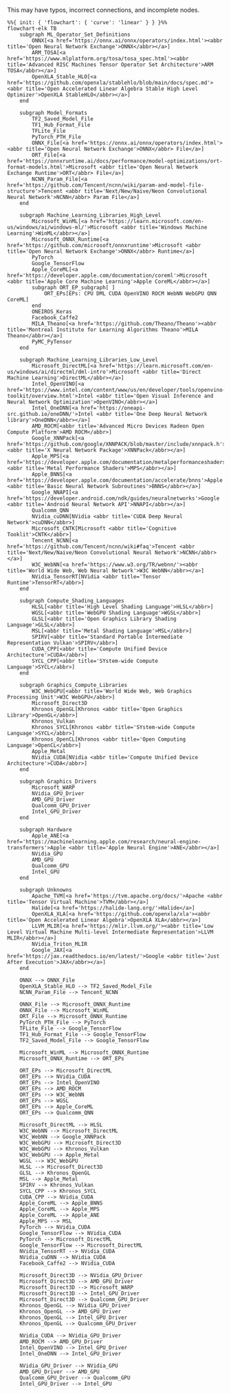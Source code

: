 This may have typos, incorrect connections, and incomplete nodes.

```mermaid
%%{ init: { 'flowchart': { 'curve': 'linear' } } }%%
flowchart-elk TB
    subgraph ML_Operator_Set_Definitions
        ONNX[<a href='https://onnx.ai/onnx/operators/index.html'><abbr title='Open Neural Network Exchange'>ONNX</abbr></a>]
        ARM_TOSA[<a href='https://www.mlplatform.org/tosa/tosa_spec.html'><abbr title='Advanced RISC Machines Tensor Operator Set Architecture'>ARM TOSA</abbr></a>]
        OpenXLA_Stable_HLO[<a href='https://github.com/openxla/stablehlo/blob/main/docs/spec.md'><abbr title='Open Accelerated Linear Algebra Stable High Level Optimizer'>OpenXLA StableHLO</abbr></a>]
    end

    subgraph Model_Formats
        TF2_Saved_Model_File
        TF1_Hub_Format_File
        TFLite_File
        PyTorch_PTH_File
        ONNX_File[<a href='https://onnx.ai/onnx/operators/index.html'><abbr title='Open Neural Network Exchange'>ONNX</abbr> File</a>]
        ORT_File[<a href='https://onnxruntime.ai/docs/performance/model-optimizations/ort-format-models.html'>Microsoft <abbr title='Open Neural Network Exchange Runtime'>ORT</abbr> File</a>]
        NCNN_Param_File[<a href='https://github.com/Tencent/ncnn/wiki/param-and-model-file-structure'>Tencent <abbr title='Next/New/Naive/Neon Convolutional Neural Network'>NCNN</abbr> Param File</a>]
    end

    subgraph Machine_Learning_Libraries_High_Level
        Microsoft_WinML[<a href='https://learn.microsoft.com/en-us/windows/ai/windows-ml/'>Microsoft <abbr title='Windows Machine Learning'>WinML</abbr></a>]
        Microsoft_ONNX_Runtime[<a href='https://github.com/microsoft/onnxruntime'>Microsoft <abbr title='Open Neural Network Exchange'>ONNX</abbr> Runtime</a>]
        PyTorch
        Google_TensorFlow
        Apple_CoreML[<a href='https://developer.apple.com/documentation/coreml'>Microsoft <abbr title='Apple Core Machine Learning'>Apple CoreML</abbr></a>]
        subgraph ORT_EP_subgraph[ ]
            ORT_EPs[EPs: CPU DML CUDA OpenVINO ROCM WebNN WebGPU QNN CoreML]
        end
        ONEIROS_Keras
        Facebook_Caffe2
        MILA_Theano[<a href='https://github.com/Theano/Theano'><abbr title='Montreal Institute for Learning Algorithms Theano'>MILA Theano</abbr></a>]
        PyMC_PyTensor
    end

    subgraph Machine_Learning_Libraries_Low_Level
        Microsoft_DirectML[<a href='https://learn.microsoft.com/en-us/windows/ai/directml/dml-intro'>Microsoft <abbr title='Direct Machine Learning'>DirectML</abbr></a>]
        Intel_OpenVINO[<a href='https://www.intel.com/content/www/us/en/developer/tools/openvino-toolkit/overview.html'>Intel <abbr title='Open Visual Inference and Neural Network Optimization'>OpenVINO</abbr></a>]
        Intel_OneDNN[<a href='https://oneapi-src.github.io/oneDNN/'>Intel <abbr title='One Deep Neural Network library'>OneDNN</abbr></a>]
        AMD_ROCM[<abbr title='Advanced Micro Devices Radeon Open Compute Platform'>AMD ROCM</abbr>]
        Google_XNNPack[<a href='https://github.com/google/XNNPACK/blob/master/include/xnnpack.h'>Google <abbr title='X Neural Network Package'>XNNPack</abbr></a>]
        Apple_MPS[<a href='https://developer.apple.com/documentation/metalperformanceshadersgraph/mpsgraph'>Apple <abbr title='Metal Performance Shaders'>MPS</abbr></a>]
        Apple_BNNS[<a href='https://developer.apple.com/documentation/accelerate/bnns'>Apple <abbr title='Basic Neural Network Subroutines'>BNNS</abbr></a>]
        Google_NNAPI[<a href='https://developer.android.com/ndk/guides/neuralnetworks'>Google <abbr title='Android Neural Network API'>NNAPI</abbr></a>]
        Qualcomm_QNN
        NVidia_cuDNN[NVidia <abbr title='CUDA Deep Neural Network'>cuDNN</abbr>]
        Microsoft_CNTK[Microsoft <abbr title='Cognitive Tooklit'>CNTK</abbr>]
        Tencent_NCNN[<a href='https://github.com/Tencent/ncnn/wiki#faq'>Tencent <abbr title='Next/New/Naive/Neon Convolutional Neural Network'>NCNN</abbr></a>]
        W3C_WebNN[<a href='https://www.w3.org/TR/webnn/'><abbr title='World Wide Web, Web Neural Network'>W3C WebNN</abbr></a>]
        NVidia_TensorRT[NVidia <abbr title='Tensor Runtime'>TensorRT</abbr>]
    end

    subgraph Compute_Shading_Languages
        HLSL[<abbr title='High Level Shading Language'>HLSL</abbr>]
        WGSL[<abbr title='WebGPU Shading Language'>WGSL</abbr>]
        GLSL[<abbr title='Open Graphics Library Shading Language'>GLSL</abbr>]
        MSL[<abbr title='Metal Shading Language'>MSL</abbr>]
        SPIRV[<abbr title='Standard Portable Intermediate Representation Vulkan'>SPIRV</abbr>]
        CUDA_CPP[<abbr title='Compute Unified Device Architecture'>CUDA</abbr>]
        SYCL_CPP[<abbr title='SYstem-wide Compute Language'>SYCL</abbr>]
    end

    subgraph Graphics_Compute_Libraries
        W3C_WebGPU[<abbr title='World Wide Web, Web Graphics Processing Unit'>W3C WebGPU</abbr>]
        Microsoft_Direct3D
        Khronos_OpenGL[Khronos <abbr title='Open Graphics Library'>OpenGL</abbr>]
        Khronos_Vulkan
        Khronos_SYCL[Khronos <abbr title='SYstem-wide Compute Language'>SYCL</abbr>]
        Khronos_OpenCL[Khronos <abbr title='Open Computing Language'>OpenCL</abbr>]
        Apple_Metal
        NVidia_CUDA[NVidia <abbr title='Compute Unified Device Architecture'>CUDA</abbr>]
    end

    subgraph Graphics_Drivers
        Microsoft_WARP
        NVidia_GPU_Driver
        AMD_GPU_Driver
        Qualcomm_GPU_Driver
        Intel_GPU_Driver
    end

    subgraph Hardware
        Apple_ANE[<a href='https://machinelearning.apple.com/research/neural-engine-transformers'>Apple <abbr title='Apple Neural Engine'>ANE</abbr></a>]
        NVidia_GPU
        AMD_GPU
        Qualcomm_GPU
        Intel_GPU
    end

    subgraph Unknowns
        Apache_TVM[<a href='https://tvm.apache.org/docs/'>Apache <abbr title='Tensor Virtual Machine'>TVM</abbr></a>]
        Halide[<a href='https://halide-lang.org/'>Halide</a>]
        OpenXLA_XLA[<a href='https://github.com/openxla/xla'><abbr title='Open Accelerated Linear Algebra'>OpenXLA XLA</abbr></a>]
        LLVM_MLIR[<a href='https://mlir.llvm.org/'><abbr title='Low Level Virtual Machine Multi-level Intermediate Representation'>LLVM MLIR</abbr></a>]
        NVidia_Triton_MLIR
        Google_JAX[<a href='https://jax.readthedocs.io/en/latest/'>Google <abbr title='Just After Execution'>JAX</abbr></a>]
    end

    ONNX --> ONNX_File
    OpenXLA_Stable_HLO --> TF2_Saved_Model_File
    NCNN_Param_File --> Tencent_NCNN

    ONNX_File --> Microsoft_ONNX_Runtime
    ONNX_File --> Microsoft_WinML
    ORT_File --> Microsoft_ONNX_Runtime
    PyTorch_PTH_File --> PyTorch
    TFLite_File --> Google_TensorFlow
    TF1_Hub_Format_File --> Google_TensorFlow
    TF2_Saved_Model_File --> Google_TensorFlow

    Microsoft_WinML --> Microsoft_ONNX_Runtime
    Microsoft_ONNX_Runtime --> ORT_EPs

    ORT_EPs --> Microsoft_DirectML
    ORT_EPs --> NVidia_CUDA
    ORT_EPs --> Intel_OpenVINO
    ORT_EPs --> AMD_ROCM
    ORT_EPs --> W3C_WebNN
    ORT_EPs --> WGSL
    ORT_EPs --> Apple_CoreML
    ORT_EPs --> Qualcomm_QNN

    Microsoft_DirectML --> HLSL
    W3C_WebNN --> Microsoft_DirectML
    W3C_WebNN --> Google_XNNPack
    W3C_WebGPU --> Microsoft_Direct3D
    W3C_WebGPU --> Khronos_Vulkan
    W3C_WebGPU --> Apple_Metal
    WGSL --> W3C_WebGPU
    HLSL --> Microsoft_Direct3D
    GLSL --> Khronos_OpenGL
    MSL --> Apple_Metal
    SPIRV --> Khronos_Vulkan
    SYCL_CPP --> Khronos_SYCL
    CUDA_CPP --> NVidia_CUDA
    Apple_CoreML --> Apple_BNNS
    Apple_CoreML --> Apple_MPS
    Apple_CoreML --> Apple_ANE
    Apple_MPS --> MSL
    PyTorch --> NVidia_CUDA
    Google_TensorFlow --> NVidia_CUDA
    PyTorch --> Microsoft_DirectML
    Google_TensorFlow --> Microsoft_DirectML
    NVidia_TensorRT --> NVidia_CUDA
    NVidia_cuDNN --> NVidia_CUDA
    Facebook_Caffe2 --> NVidia_CUDA

    Microsoft_Direct3D --> NVidia_GPU_Driver
    Microsoft_Direct3D --> AMD_GPU_Driver
    Microsoft_Direct3D --> Microsoft_WARP
    Microsoft_Direct3D --> Intel_GPU_Driver
    Microsoft_Direct3D --> Qualcomm_GPU_Driver
    Khronos_OpenGL --> NVidia_GPU_Driver
    Khronos_OpenGL --> AMD_GPU_Driver
    Khronos_OpenGL --> Intel_GPU_Driver
    Khronos_OpenGL --> Qualcomm_GPU_Driver

    NVidia_CUDA --> NVidia_GPU_Driver
    AMD_ROCM --> AMD_GPU_Driver
    Intel_OpenVINO --> Intel_GPU_Driver
    Intel_OneDNN --> Intel_GPU_Driver

    NVidia_GPU_Driver --> NVidia_GPU
    AMD_GPU_Driver --> AMD_GPU
    Qualcomm_GPU_Driver --> Qualcomm_GPU
    Intel_GPU_Driver --> Intel_GPU
```

<!--
TODO: Figure out how to add links to Mermaid diagram.

- Apple Model Intermediate Language Model Intermediate Language
- Apple ANE extra link https://github.com/hollance/neural-engine
- Google TPU Tensor Processing Unit https://en.wikipedia.org/wiki/Tensor_Processing_Unit
- ONNX https://github.com/onnx/onnx/blob/main/docs/Operators.md#Sqrt

TODO: Integrate all/some of these into diagram...

- PyTorch https://pytorch.org/docs/stable/generated/
- TensorFlow https://www.tensorflow.org/api_docs/python/
- ONNX Runtime https://onnxruntime.ai/
- DirectML https://learn.microsoft.com/en-us/windows/ai/directml/dml-intro https://learn.microsoft.com/en-us/windows/win32/api/directml/ns-directml-dml_element_wise_sqrt_operator_desc
- NVIDIA® CUDA® Deep Neural Network LIbrary (cuDNN) " is a GPU-accelerated library of primitives for deep neural networks. It provides highly tuned implementations of operations arising frequently - in DNN applications." https://docs.nvidia.com/deeplearning/cudnn/developer-guide/index.html
- Intel plaidML "PlaidML is a portable tensor compiler." https://www.intel.com/content/www/us/en/artificial-intelligence/plaidml.html
- LLVM IR
- CUDA
- AMD Vitis ORT EP https://github.com/Xilinx/Vitis-AI, https://onnxruntime.ai/docs/execution-providers/Vitis-AI-ExecutionProvider.html
- Vitis AI DPU Deep Learning Processor Unit
- https://mlir.llvm.org/docs/Dialects/Linalg/
- OpenHLO?
- IREE team? OpenXLA initiative.
- BLAS

TODO: Add links:
    https://halide-lang.org/
    https://github.com/halide/Halide
TODO: Add links:
    ONEIROS_Keras
        JAX
        TF
        PyTorch

- High level: ONNX, PT, TF
- Low level instructions: x86, HLSL, CUDA...
-->

<!--
Resources:
https://mermaid.js.org/syntax/flowchart.html
https://mermaid.live/edit
-->
